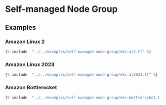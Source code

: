 # Self-managed Node Group

## Examples

### Amazon Linux 2

```terraform
{% include  "../../examples/self-managed-node-group/eks-al2.tf" %}
```

### Amazon Linux 2023

```terraform
{% include  "../../examples/self-managed-node-group/eks-al2023.tf" %}
```

### Amazon Bottlerocket

```terraform
{% include  "../../examples/self-managed-node-group/eks-bottlerocket.tf" %}
```
